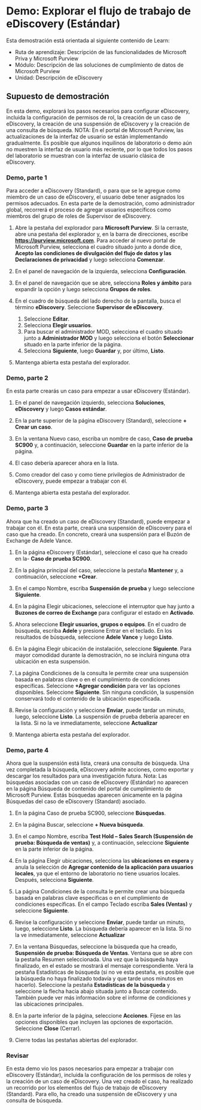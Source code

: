 <!---
---
Demo: Título: "Exploración del flujo de trabajo de eDiscovery" Ruta de aprendizaje/Módulo/Unidad: "Ruta de aprendizaje: Descripción de las funcionalidades de Microsoft Priva y Microsoft Purview; Módulo 3: Descripción de las soluciones de cumplimiento de datos de Microsoft Purview; Unidad 2: Descripción de eDiscovery"
---
--->

# Demo: Explorar el flujo de trabajo de eDiscovery (Estándar)

Esta demostración está orientada al siguiente contenido de Learn:

- Ruta de aprendizaje: Descripción de las funcionalidades de Microsoft Priva y Microsoft Purview
- Módulo: Descripción de las soluciones de cumplimiento de datos de Microsoft Purview
- Unidad: Descripción de eDiscovery

## Supuesto de demostración

En esta demo, explorará los pasos necesarios para configurar eDiscovery, incluida la configuración de permisos de rol, la creación de un caso de eDiscovery, la creación de una suspensión de eDiscovery y la creación de una consulta de búsqueda.  NOTA: En el portal de Microsoft Purview, las actualizaciones de la interfaz de usuario se están implementando gradualmente. Es posible que algunos inquilinos de laboratorio o demo aún no muestren la interfaz de usuario más reciente, por lo que todos los pasos del laboratorio se muestran con la interfaz de usuario clásica de eDiscovery.

### Demo, parte 1

Para acceder a eDiscovery (Standard), o para que se le agregue como miembro de un caso de eDiscovery, el usuario debe tener asignados los permisos adecuados. En esta parte de la demostración, como administrador global, recorrerá el proceso de agregar usuarios específicos como miembros del grupo de roles de Supervisor de eDiscovery.

1. Abre la pestaña del explorador para **Microsoft Purview**. Si la cerraste, abre una pestaña del explorador y, en la barra de direcciones, escribe **https://purview.microsoft.com**. Para acceder al nuevo portal de Microsoft Purview, selecciona el cuadro situado junto a donde dice, **Acepto las condiciones de divulgación del flujo de datos y las Declaraciones de privacidad** y luego selecciona **Comenzar**.  
1. En el panel de navegación de la izquierda, selecciona **Configuración**.
1. En el panel de navegación que se abre, selecciona **Roles y ámbito** para expandir la opción y luego selecciona **Grupos de roles**.
1. En el cuadro de búsqueda del lado derecho de la pantalla, busca el término **eDiscovery**.  Seleccione **Supervisor de eDiscovery**.
    1. Seleccione **Editar**.
    1. Selecciona **Elegir usuarios**.
    1. Para buscar el administrador MOD, selecciona el cuadro situado junto a **Administrador MOD** y luego selecciona el botón **Seleccionar** situado en la parte inferior de la página.
    1. Selecciona **Siguiente**, luego **Guardar** y, por último, **Listo**.

1. Mantenga abierta esta pestaña del explorador.

### Demo, parte 2

En esta parte crearás un caso para empezar a usar eDiscovery (Estándar).

1. En el panel de navegación izquierdo, selecciona **Soluciones**, **eDiscovery** y luego **Casos estándar**.

1. En la parte superior de la página eDiscovery (Standard), seleccione **+ Crear un caso**.

1. En la ventana Nuevo caso, escriba un nombre de caso, **Caso de prueba SC900** y, a continuación, seleccione **Guardar** en la parte inferior de la página.

1. El caso debería aparecer ahora en la lista.

1. Como creador del caso y como tiene privilegios de Administrador de eDiscovery, puede empezar a trabajar con él.  

1. Mantenga abierta esta pestaña del explorador.

### Demo, parte 3

Ahora que ha creado un caso de eDiscovery (Standard), puede empezar a trabajar con él.  En esta parte, creará una suspensión de eDiscovery para el caso que ha creado.  En concreto, creará una suspensión para el Buzón de Exchange de Adele Vance.

1. En la página eDiscovery (Estándar), seleccione el caso que ha creado en la- **Caso de prueba SC900**.

1. En la página principal del caso, seleccione la pestaña **Mantener** y, a continuación, seleccione **+Crear**.

1. En el campo Nombre, escriba **Suspensión de prueba** y luego seleccione **Siguiente**.

1. En la página Elegir ubicaciones, seleccione el interruptor que hay junto a **Buzones de correo de Exchange** para configurar el estado en **Activado**.  

1. Ahora seleccione **Elegir usuarios, grupos o equipos**.  En el cuadro de búsqueda, escriba **Adele** y presione Entrar en el teclado. En los resultados de búsqueda, seleccione **Adele Vance** y luego **Listo**.

1. En la página Elegir ubicación de instalación, seleccione **Siguiente**.  Para mayor comodidad durante la demostración, no se incluirá ninguna otra ubicación en esta suspensión.

1. La página Condiciones de la consulta le permite crear una suspensión basada en palabras clave o en el cumplimiento de condiciones específicas. Seleccione **+Agregar condición** para ver las opciones disponibles.  Seleccione **Siguiente**. Sin ninguna condición, la suspensión conservará todo el contenido de la ubicación especificada.

1. Revise la configuración y seleccione **Enviar**, puede tardar un minuto, luego, seleccione **Listo**.  La suspensión de prueba debería aparecer en la lista.  Si no la ve inmediatamente, seleccione **Actualizar**

1. Mantenga abierta esta pestaña del explorador.

### Demo, parte 4

Ahora que la suspensión está lista, creará una consulta de búsqueda.  Una vez completada la búsqueda, eDiscovery admite acciones, como exportar y descargar los resultados para una investigación futura.   Nota: Las búsquedas asociadas con un caso de eDiscovery (Estándar) no aparecen en la página Búsqueda de contenido del portal de cumplimiento de Microsoft Purview. Estás búsquedas aparecen únicamente en la página Búsquedas del caso de eDiscovery (Standard) asociado.

1. En la página Caso de prueba SC900, seleccione **Búsquedas**.

1. En la página Buscar, seleccione **+ Nueva búsqueda**.

1. En el campo Nombre, escriba **Test Hold – Sales Search (Suspensión de prueba: Búsqueda de ventas)** y, a continuación, seleccione **Siguiente** en la parte inferior de la página.

1. En la página Elegir ubicaciones, selecciona las **ubicaciones en espera** y anula la selección de **Agregar contenido de la aplicación para usuarios locales**, ya que el entorno de laboratorio no tiene usuarios locales. Después, selecciona **Siguiente**.

1. La página Condiciones de la consulta le permite crear una búsqueda basada en palabras clave específicas o en el cumplimiento de condiciones específicas. En el campo Teclado escriba **Sales (Ventas)** y seleccione **Siguiente**.

1. Revise la configuración y seleccione **Enviar**, puede tardar un minuto, luego, seleccione **Listo**.  La búsqueda debería aparecer en la lista.  Si no la ve inmediatamente, seleccione **Actualizar**

1. En la ventana Búsquedas, seleccione la búsqueda que ha creado, **Suspensión de prueba: Búsqueda de Ventas**.  Ventana que se abre con la pestaña Resumen seleccionada.  Una vez que la búsqueda haya finalizado, en el estado se mostrará el mensaje correspondiente.  Verá la pestaña Estadísticas de búsqueda (si no ve esta pestaña, es posible que la búsqueda no haya finalizado todavía y que tarde unos minutos en hacerlo).  Seleccione la pestaña **Estadísticas de la búsqueda** y seleccione la flecha hacia abajo situada junto a Buscar contenido.  También puede ver más información sobre el informe de condiciones y las ubicaciones principales.  

1. En la parte inferior de la página, seleccione **Acciones**.  Fíjese en las opciones disponibles que incluyen las opciones de exportación. Seleccione **Close** (Cerrar).

1. Cierre todas las pestañas abiertas del explorador.

### Revisar

En esta demo vio los pasos necesarios para empezar a trabajar con eDiscovery (Estándar), incluida la configuración de los permisos de roles y la creación de un caso de eDiscovery.  Una vez creado el caso, ha realizado un recorrido por los elementos del flujo de trabajo de eDiscovery (Standard). Para ello, ha creado una suspensión de eDiscovery y una consulta de búsqueda.
